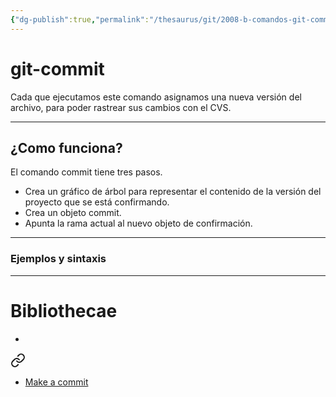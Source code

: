 ```yaml
---
{"dg-publish":true,"permalink":"/thesaurus/git/2008-b-comandos-git-commit/"}
---
```


# git-commit
Cada que ejecutamos este comando asignamos una nueva versión del archivo, para poder rastrear sus cambios con el CVS.

---
## ¿Como funciona?
El comando commit tiene tres pasos. 
- Crea un gráfico de árbol para representar el contenido de la versión del proyecto que se está confirmando.
- Crea un objeto commit.
- Apunta la rama actual al nuevo objeto de confirmación.

---
### Ejemplos y sintaxis

---
# Bibliothecae
-  
<div class="transclusion internal-embed is-loaded"><a class="markdown-embed-link" href="/bibliothecae/git/40017-git-from-the-inside-out/#make-a-commit" aria-label="Open link"><svg xmlns="http://www.w3.org/2000/svg" width="24" height="24" viewBox="0 0 24 24" fill="none" stroke="currentColor" stroke-width="2" stroke-linecap="round" stroke-linejoin="round" class="svg-icon lucide-link"><path d="M10 13a5 5 0 0 0 7.54.54l3-3a5 5 0 0 0-7.07-7.07l-1.72 1.71"></path><path d="M14 11a5 5 0 0 0-7.54-.54l-3 3a5 5 0 0 0 7.07 7.07l1.71-1.71"></path></svg></a><div class="markdown-embed">



- [Make a commit](https://codewords.recurse.com/issues/two/git-from-the-inside-out#make-a-commit)

</div></div>
